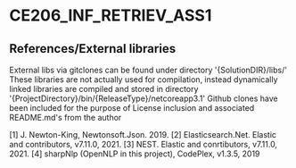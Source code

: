 # CE206_INF_RETRIEV_ASS1

## References/External libraries  
External libs via gitclones can be found under directory '{SolutionDIR}/libs/'
These libraries are not actually used for compilation, instead dynamically linked libraries are compiled and stored in directory '{ProjectDirectory}/bin/{ReleaseType}/netcoreapp3.1'
Github clones have been included for the purpose of License inclusion and associated README.md's from the author

[1] J. Newton-King, Newtonsoft.Json. 2019.
[2] Elasticsearch.Net. Elastic and contributors, v7.11.0, 2021.
[3] NEST. Elastic and conrtibutors, v7.11.0, 2021.
[4] sharpNlp (OpenNLP in this project), CodePlex, v1.3.5, 2019